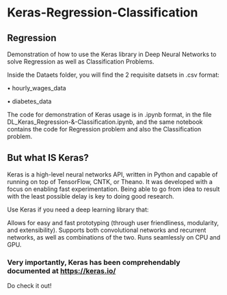 # Keras-Regression-Classification

## Regression



Demonstration of how to use the Keras library in Deep Neural Networks to solve Regression as well as Classification Problems.

Inside the Dataets folder, you will find the 2 requisite datsets in .csv format:

• hourly_wages_data

• diabetes_data

The code for demonstration of Keras usage is in .ipynb format, in the file DL_Keras_Regression-&-Classification.ipynb, and the same notebook contains the code for Regression problem and also the Classification problem.

## But what IS Keras?

Keras is a high-level neural networks API, written in Python and capable of running on top of TensorFlow, CNTK, or Theano. It was developed with a focus on enabling fast experimentation. Being able to go from idea to result with the least possible delay is key to doing good research.

Use Keras if you need a deep learning library that:

Allows for easy and fast prototyping (through user friendliness, modularity, and extensibility).
Supports both convolutional networks and recurrent networks, as well as combinations of the two.
Runs seamlessly on CPU and GPU.

### Very importantly, Keras has been comprehendably documented at https://keras.io/ 

Do check it out!

